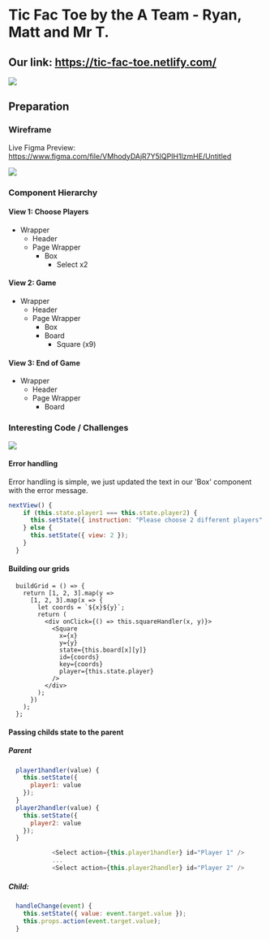 # Tic Fac Toe by the A Team - Ryan, Matt and Mr T.


## Our link: https://tic-fac-toe.netlify.com/

![](https://i.imgur.com/oW45CM7.png)

## Preparation

### Wireframe

Live Figma Preview: https://www.figma.com/file/VMhodyDAjR7Y5lQPIH1lzmHE/Untitled

![](https://i.imgur.com/GUWEpgo.png)

### Component Hierarchy

#### View 1: Choose Players

- Wrapper
  - Header
  - Page Wrapper
    - Box
      - Select x2 

#### View 2: Game

- Wrapper
  - Header
  - Page Wrapper
    - Box
    - Board
      - Square (x9)

#### View 3: End of Game

- Wrapper
  - Header
  - Page Wrapper
    - Board
    
### Interesting Code / Challenges

![](https://media0.giphy.com/media/l4HohVwFLzHKcwa6A/giphy.gif)

#### Error handling

Error handling is simple, we just updated the text in our 'Box' component with the error message.

``` javascript
nextView() {
    if (this.state.player1 === this.state.player2) {
      this.setState({ instruction: "Please choose 2 different players" });
    } else {
      this.setState({ view: 2 });
    }
  }
```

#### Building our grids
``` javscript
  buildGrid = () => {
    return [1, 2, 3].map(y =>
      [1, 2, 3].map(x => {
        let coords = `${x}${y}`;
        return (
          <div onClick={() => this.squareHandler(x, y)}>
            <Square
              x={x}
              y={y}
              state={this.board[x][y]}
              id={coords}
              key={coords}
              player={this.state.player}
            />
          </div>
        );
      })
    );
  };
  ```
#### Passing childs state to the parent

##### Parent

```javascript
  player1handler(value) {
    this.setState({
      player1: value
    });
  }
  player2handler(value) {
    this.setState({
      player2: value
    });
  }
```

```javascript
            <Select action={this.player1handler} id="Player 1" />
            ...
            <Select action={this.player2handler} id="Player 2" />
```



##### Child:

```javascript
  handleChange(event) {
    this.setState({ value: event.target.value });
    this.props.action(event.target.value);
  }
```


